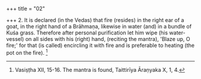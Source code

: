 +++
title = "02"

+++
2. It is declared (in the Vedas) that fire (resides) in the right ear of a goat, in the right hand of a Brāhmaṇa, likewise in water (and) in a bundle of Kuśa grass. Therefore after personal purification let him wipe (his water-vessel) on all sides with his (right) hand, (reciting the mantra), 'Blaze up, O fire;' for that (is called) encircling it with fire and is preferable to heating (the pot on the fire). [^2] 


[^2]:  Vasiṣṭha XII, 15-16. The mantra is found, Taittirīya Āraṇyaka X, 1, 4.
